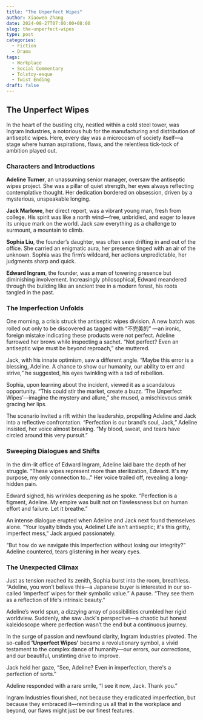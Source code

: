 ```yaml
---
title: "The Unperfect Wipes"
author: Xiaowen Zhang
date: 2024-08-27T07:00:00+08:00
slug: the-unperfect-wipes
type: post
categories:
  - Fiction
  - Drama
tags:
  - Workplace
  - Social Commentary
  - Tolstoy-esque
  - Twist Ending
draft: false
---
```


## The Unperfect Wipes

In the heart of the bustling city, nestled within a cold steel tower, was Ingram Industries, a notorious hub for the manufacturing and distribution of antiseptic wipes. Here, every day was a microcosm of society itself—a stage where human aspirations, flaws, and the relentless tick-tock of ambition played out.

### Characters and Introductions

**Adeline Turner**, an unassuming senior manager, oversaw the antiseptic wipes project. She was a pillar of quiet strength, her eyes always reflecting contemplative thought. Her dedication bordered on obsession, driven by a mysterious, unspeakable longing.

**Jack Marlowe**, her direct report, was a vibrant young man, fresh from college. His spirit was like a north wind—free, unbridled, and eager to leave its unique mark on the world. Jack saw everything as a challenge to surmount, a mountain to climb.

**Sophia Liu**, the founder’s daughter, was often seen drifting in and out of the office. She carried an enigmatic aura, her presence tinged with an air of the unknown. Sophia was the firm’s wildcard, her actions unpredictable, her judgments sharp and quick.

**Edward Ingram**, the founder, was a man of towering presence but diminishing involvement. Increasingly philosophical, Edward meandered through the building like an ancient tree in a modern forest, his roots tangled in the past.

### The Imperfection Unfolds

One morning, a crisis struck the antiseptic wipes division. A new batch was rolled out only to be discovered as tagged with “不完美的” —an ironic, foreign mistake indicating these products were not perfect. Adeline furrowed her brows while inspecting a sachet. “Not perfect? Even an antiseptic wipe must be beyond reproach,” she muttered.

Jack, with his innate optimism, saw a different angle. “Maybe this error is a blessing, Adeline. A chance to show our humanity, our ability to err and strive,” he suggested, his eyes twinkling with a tad of rebellion.

Sophia, upon learning about the incident, viewed it as a scandalous opportunity. “This could stir the market, create a buzz. ‘The Unperfect Wipes’—imagine the mystery and allure,” she mused, a mischievous smirk gracing her lips.

The scenario invited a rift within the leadership, propelling Adeline and Jack into a reflective confrontation. “Perfection is our brand’s soul, Jack,” Adeline insisted, her voice almost breaking. “My blood, sweat, and tears have circled around this very pursuit.”

### Sweeping Dialogues and Shifts

In the dim-lit office of Edward Ingram, Adeline laid bare the depth of her struggle. “These wipes represent more than sterilization, Edward. It's my purpose, my only connection to...” Her voice trailed off, revealing a long-hidden pain.

Edward sighed, his wrinkles deepening as he spoke. “Perfection is a figment, Adeline. My empire was built not on flawlessness but on human effort and failure. Let it breathe.”

An intense dialogue erupted when Adeline and Jack next found themselves alone. “Your loyalty blinds you, Adeline! Life isn’t antiseptic; it's this gritty, imperfect mess,” Jack argued passionately.

“But how do we navigate this imperfection without losing our integrity?” Adeline countered, tears glistening in her weary eyes.

### The Unexpected Climax

Just as tension reached its zenith, Sophia burst into the room, breathless. “Adeline, you won’t believe this—a Japanese buyer is interested in our so-called ‘imperfect’ wipes for their symbolic value.” A pause. “They see them as a reflection of life's intrinsic beauty.”

Adeline’s world spun, a dizzying array of possibilities crumbled her rigid worldview. Suddenly, she saw Jack's perspective—a chaotic but honest kaleidoscope where perfection wasn’t the end but a continuous journey.

In the surge of passion and newfound clarity, Ingram Industries pivoted. The so-called **'Unperfect Wipes'** became a revolutionary symbol, a vivid testament to the complex dance of humanity—our errors, our corrections, and our beautiful, unstinting drive to improve.

Jack held her gaze, “See, Adeline? Even in imperfection, there's a perfection of sorts.”

Adeline responded with a rare smile, “I see it now, Jack. Thank you.”

Ingram Industries flourished, not because they eradicated imperfection, but because they embraced it—reminding us all that in the workplace and beyond, our flaws might just be our finest features.
